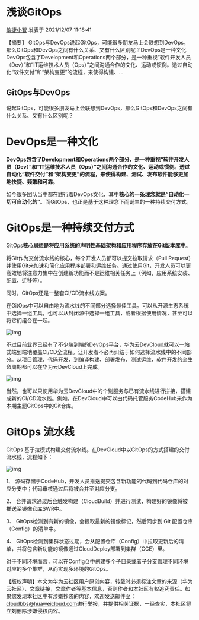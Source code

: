 # 浅谈GitOps

[敏捷小智](https://bbs.huaweicloud.com/community/usersnew/id_1594630790890783) 发表于 2021/12/07 11:18:41

【摘要】 GitOps与DevOps说起GitOps，可能很多朋友马上会联想到DevOps，那么GitOps和DevOps之间有什么关系、又有什么区别呢？DevOps是一种文化DevOps包含了Development和Operations两个部分，是一种重视“软件开发人员（Dev）”和“IT运维技术人员（Ops）”之间沟通合作的文化、运动或惯例。透过自动化“软件交付”和“架构变更”的流程，来使得构建、...

## GitOps与DevOps

说起GitOps，可能很多朋友马上会联想到DevOps，那么GitOps和DevOps之间有什么关系、又有什么区别呢？

# DevOps是一种文化

**DevOps包含了Development和Operations两个部分，是一种重视“软件开发人员（Dev）”和“IT运维技术人员（Ops）”之间沟通合作的文化、运动或惯例**。**透过自动化“软件交付”和“架构变更”的流程，来使得构建、测试、发布软件能够更加地快捷、频繁和可靠**。

如今很多团队当中都在践行着DevOps文化，其中**核心的一条理念就是“自动化一切可自动化的”**。而GitOps，也正是基于这种理念下而诞生的一种持续交付方式。

# GitOps是一种持续交付方式

GitOps**核心思想是将应用系统的声明性基础架构和应用程序存放在Git版本库中**。

将Git作为交付流水线的核心，每个开发人员都可以提交拉取请求（Pull Request）并使用Git来加速和简化应用程序部署和运维任务。通过使用Git，开发人员可以更高效地将注意力集中在创建新功能而不是运维相关任务上（例如，应用系统安装、配置、迁移等）。

同时，GitOps还是一整套CI/CD流水线方案。

在GitOps中可以自由地为流水线的不同部分选择最佳工具。可以从开源生态系统中选择一组工具，也可以从封闭源中选择一组工具，或者根据使用情况，甚至可以将它们组合在一起。

![img](https://bbs-img.huaweicloud.com/blogs/img/image1(256).png)

不过目前业界已经有了不少端到端的DevOps平台，华为云DevCloud就可以一站式端到端地覆盖CI/CD全流程。让开发者不必再纠结于如何选择流水线中的不同部分。从项目管理、代码开发，到编译构建、部署发布、测试运维，软件开发的全生命周期都可以在华为云DevCloud上完成。

![img](https://bbs-img.huaweicloud.com/blogs/img/image2(219).png)

当然，也可以只使用华为云DevCloud中的个别服务与已有流水线进行拼接，搭建成新的CI/CD流水线。例如，在DevCloud中可以由代码托管服务CodeHub来作为本期主题GitOps中的Git仓库。

# GitOps 流水线

GitOps 基于拉模式构建交付流水线。在DevCloud中以GitOps的方式搭建的交付流水线，流程如下：

![img](https://bbs-img.huaweicloud.com/blogs/img/image3(215).png)

1、 源码存储于CodeHub，开发人员推送提交包含新功能的代码到代码仓库的对应分支中；代码审核通过后将被合并至对应分支。

2、 合并请求通过后会触发构建（CloudBuild）并进行测试，构建好的镜像将被推送至镜像仓库SWR中。

3、 GitOps检测到有新的镜像，会提取最新的镜像标记，然后同步到 Git 配置仓库（Config）的清单中。

4、 GitOps检测到集群状态过期，会从配置仓库（Config）中拉取更新后的清单，并将包含新功能的镜像通过CloudDeploy部署到集群（CCE）里。

对于不同环境而言，可以在Config仓中创建多个子目录或者子分支管理不同环境对应的多个集群，从而实现多环境的GitOps。

【版权声明】本文为华为云社区用户原创内容，转载时必须标注文章的来源（华为云社区），文章链接，文章作者等基本信息，否则作者和本社区有权追究责任。如果您发现本社区中有涉嫌抄袭的内容，欢迎发送邮件至：[cloudbbs@huaweicloud.com](mailto:cloudbbs@huaweicloud.com)进行举报，并提供相关证据，一经查实，本社区将立刻删除涉嫌侵权内容。